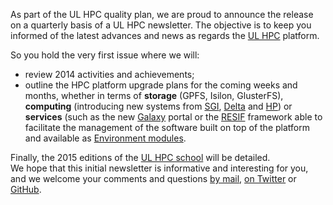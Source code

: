 As part of the UL HPC quality plan, we are proud to announce the release on a quarterly basis of a UL HPC newsletter. 
The objective is to keep you informed of the latest advances and news as regards the [UL HPC](http://hpc.uni.lu) platform.

So you hold the very first issue where we will: 

* review 2014 activities and achievements;
* outline the HPC platform upgrade plans for the coming weeks and months, whether in terms of **storage** (GPFS, Isilon, GlusterFS), **computing** (introducing new systems from [SGI](https://www.sgi.com/products/servers/uv/uv_2000_20.html), [Delta](http://www.deltacomputer.com/d88x-m8-bi.html) and [HP](http://www8.hp.com/us/en/products/servers/moonshot/)) or **services** (such as the new [Galaxy](https://usegalaxy.org/) portal or the [RESIF](https://github.com/ULHPC/resif) framework able to facilitate the management of the software built on top of the platform and available as [Environment modules](http://modules.sourceforge.net/).

Finally, the 2015 editions of the [UL HPC school](https://hpc.uni.lu/hpc-school/) will be detailed.  
We hope that this initial newsletter is informative and interesting for you, and we welcome your comments and questions [by mail](mailto:hpc-sysadmins@uni.lu), [on Twitter](https://twitter.com/ULHPC) or [GitHub](https://github.com/ULHPC/documents/issues).
<!---
Would you have any comment, the \LaTeX\ sources of this newsletter are available on [Github](https://github.com/ULHPC/documents/tree/master/newsletters/2015/issue-01/src).
-->
